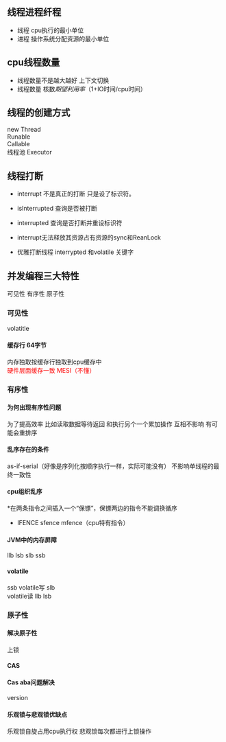 ## 线程进程纤程
* 线程 cpu执行的最小单位
* 进程 操作系统分配资源的最小单位

## cpu线程数量
* 线程数量不是越大越好 上下文切换
* 线程数量 核数*期望利用率*（1+IO时间/cpu时间）

## 线程的创建方式
new Thread </br>
Runable </br>
Callable </br>
线程池 Executor

## 线程打断

* interrupt 不是真正的打断 只是设了标识符。

* isInterrupted 查询是否被打断
* interrupted 查询是否打断并重设标识符

* interrupt无法释放其资源占有资源的sync和ReanLock
* 优雅打断线程 interrypted 和volatile 关键字

## 并发编程三大特性
可见性 有序性 原子性

### 可见性
volatitle


#### 缓存行 64字节
内存独取按缓存行独取到cpu缓存中</br>
<font color = "red">硬件层面缓存一致 MESI（不懂）</font>

### 有序性
#### 为何出现有序性问题
为了提高效率 比如读取数据等待返回 和执行另个一个累加操作 互相不影响 有可能会重排序

#### 乱序存在的条件
as-if-serial（好像是序列化按顺序执行一样，实际可能没有）
不影响单线程的最终一致性

#### cpu组织乱序
*在两条指令之间插入一个“保镖”，保镖两边的指令不能调换循序
* IFENCE sfence mfence（cpu特有指令）
#### JVM中的内存屏障
llb lsb slb ssb

#### volatile
ssb volatile写 slb</br>
volatile读 llb lsb

### 原子性
#### 解决原子性
上锁

#### CAS
#### Cas aba问题解决
version
#### 乐观锁与悲观锁优缺点
乐观锁自旋占用cpu执行权
悲观锁每次都进行上锁操作
